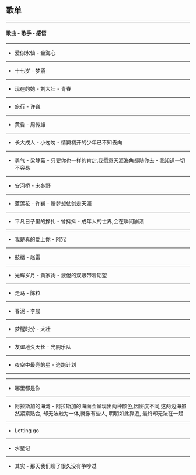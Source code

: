 ## 歌单
--------------

####  歌曲 - 歌手 - 感悟

---------------
- 爱似水仙 - 金海心  

--------------


- 十七岁 - 梦涵 

--------------

- 现在的她 - 刘大壮 - 青春

--------------

- 旅行 - 许巍

---------------

- 黄昏 - 周传雄 

---------------

- 长大成人 - 小匆匆 - 情窦初开的少年已不知去向

--------------

- 勇气 - 梁静茹 - 只要你也一样的肯定,我愿意天涯海角都随你去 - 我知道一切不容易

----------------- 

- 安河桥 - 宋冬野 

------------------

- 蓝莲花 - 许巍 - 赠梦想仗剑走天涯 

-------------------

- 平凡日子里的挣扎 - 曾抖抖 - 成年人的世界,会在瞬间崩溃

-------------------

- 我是真的爱上你 - 阿冗

-------------------

- 鼓楼 - 赵雷

-------------------

- 光辉岁月 - 黄家驹 - 疲倦的双眼带着期望

-------------------

- 走马 - 陈粒

------------------

- 春泥 - 李晨

------------------

- 梦醒时分 - 大壮

------------------

- 友谊地久天长 - 光阴乐队

------------------

- 夜空中最亮的星 - 逃跑计划

--------------------

<end-time time="2022-11-05 22:00" mood="回忆往事"  />

------------------

- 哪里都是你

---------------------

- 阿拉斯加的海湾 - 阿拉斯加的海面会呈现出两种颜色,因密度不同,这两边海虽然紧紧贴合, 却无法融为一体,就像有些人, 明明如此靠近, 最终却无法在一起

--------------------

- Letting go

---------------------

- 水星记

--------------------

- 其实 - 那天我们聊了很久没有争吵过